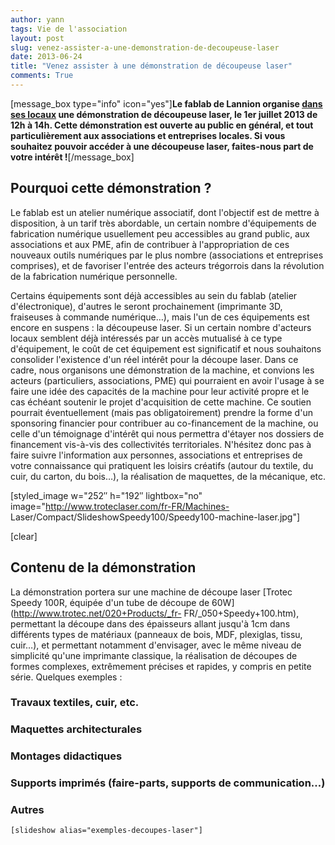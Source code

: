 ```yaml
---
author: yann
tags: Vie de l'association
layout: post
slug: venez-assister-a-une-demonstration-de-decoupeuse-laser
date: 2013-06-24
title: "Venez assister à une démonstration de découpeuse laser"
comments: True
---
```

[message_box type="info" icon="yes"]**Le fablab de Lannion organise [dans ses
locaux](http://fablab-lannion.org/contact/) une démonstration de découpeuse
laser, le 1er juillet 2013 de 12h à 14h. Cette démonstration est ouverte au
public en général, et tout particulièrement aux associations et entreprises
locales. Si vous souhaitez pouvoir accéder à une découpeuse laser, faites-nous
part de votre intérêt !**[/message_box]

## Pourquoi cette démonstration ?

Le fablab est un atelier numérique associatif, dont l'objectif est de mettre à
disposition, à un tarif très abordable, un certain nombre d'équipements de
fabrication numérique usuellement peu accessibles au grand public, aux
associations et aux PME, afin de contribuer à l'appropriation de ces nouveaux
outils numériques par le plus nombre (associations et entreprises comprises),
et de favoriser l'entrée des acteurs trégorrois dans la révolution de la
fabrication numérique personnelle.  

  
Certains équipements sont déjà accessibles au sein du fablab (atelier
d'électronique), d'autres le seront prochainement (imprimante 3D, fraiseuses à
commande numérique…), mais l'un de ces équipements est encore en suspens : la
découpeuse laser. Si un certain nombre d'acteurs locaux semblent déjà
intéressés par un accès mutualisé à ce type d'équipement, le coût de cet
équipement est significatif et nous souhaitons consolider l'existence d'un
réel intérêt pour la découpe laser. Dans ce cadre, nous organisons une
démonstration de la machine, et convions les acteurs (particuliers,
associations, PME) qui pourraient en avoir l'usage à se faire une idée des
capacités de la machine pour leur activité propre et le cas échéant soutenir
le projet d'acquisition de cette machine. Ce soutien pourrait éventuellement
(mais pas obligatoirement) prendre la forme d'un sponsoring financier pour
contribuer au co-financement de la machine, ou celle d'un témoignage d'intérêt
qui nous permettra d'étayer nos dossiers de financement vis-à-vis des
collectivités territoriales. N'hésitez donc pas à faire suivre l'information
aux personnes, associations et entreprises de votre connaissance qui
pratiquent les loisirs créatifs (autour du textile, du cuir, du carton, du
bois…), la réalisation de maquettes, de la mécanique, etc.  

  

  
[styled_image w="252″ h="192″ lightbox="no"
image="http://www.troteclaser.com/fr-FR/Machines-
Laser/Compact/SlideshowSpeedy100/Speedy100-machine-laser.jpg"]

  
[clear]

## Contenu de la démonstration

La démonstration portera sur une machine de découpe laser [Trotec Speedy 100R,
équipée d'un tube de découpe de 60W](http://www.trotec.net/020+Products/_fr-
FR/_050+Speedy+100.htm), permettant la découpe dans des épaisseurs allant
jusqu'à 1cm dans différents types de matériaux (panneaux de bois, MDF,
plexiglas, tissu, cuir…), et permettant notamment d'envisager, avec le même
niveau de simplicité qu'une imprimante classique, la réalisation de découpes
de formes complexes, extrêmement précises et rapides, y compris en petite
série. Quelques exemples :

### Travaux textiles, cuir, etc.



### Maquettes architecturales



### Montages didactiques



### Supports imprimés (faire-parts, supports de communication…)



### Autres

`[slideshow alias="exemples-decoupes-laser"]`


